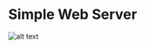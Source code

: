 # Simple Web Server
![alt text](https://github.com/MrKhalidJ/IaC/blob/main/1.simple_web_server/diagram_p1.png?raw=true)
